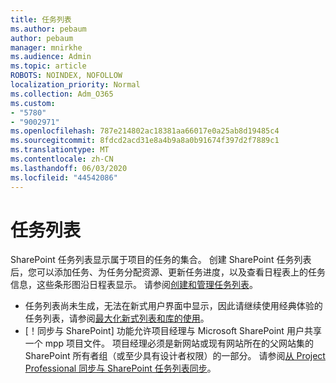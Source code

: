 ```yaml
---
title: 任务列表
ms.author: pebaum
author: pebaum
manager: mnirkhe
ms.audience: Admin
ms.topic: article
ROBOTS: NOINDEX, NOFOLLOW
localization_priority: Normal
ms.collection: Adm_O365
ms.custom:
- "5780"
- "9002971"
ms.openlocfilehash: 787e214802ac18381aa66017e0a25ab8d19485c4
ms.sourcegitcommit: 8fdcd2acd31e8a4b9a8a0b91674f397d2f7889c1
ms.translationtype: MT
ms.contentlocale: zh-CN
ms.lasthandoff: 06/03/2020
ms.locfileid: "44542086"
---
```

# <a name="task-list"></a>任务列表

SharePoint 任务列表显示属于项目的任务的集合。 创建 SharePoint 任务列表后，您可以添加任务、为任务分配资源、更新任务进度，以及查看日程表上的任务信息，这些条形图沿日程表显示。 请参阅[创建和管理任务列表](https://support.microsoft.com/office/create-and-manage-a-project-task-list-466ad207-46fd-4c77-9af1-41bc23cec21a)。  

-   任务列表尚未生成，无法在新式用户界面中显示，因此请继续使用经典体验的任务列表，请参阅[最大化新式列表和库的使用](https://docs.microsoft.com/sharepoint/dev/transform/modernize-userinterface-lists-and-libraries)。
-   [！同步与 SharePoint] 功能允许项目经理与 Microsoft SharePoint 用户共享一个 mpp 项目文件。 项目经理必须是新网站或现有网站所在的父网站集的 SharePoint 所有者组（或至少具有设计者权限）的一部分。 请参阅[从 Project Professional 同步与 SharePoint 任务列表同步](https://docs.microsoft.com/office/troubleshoot/project/sync-with-tasks-from-project)。